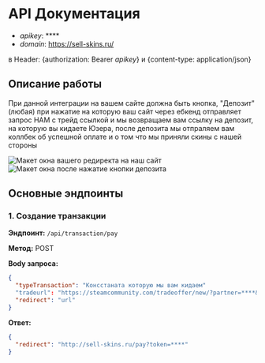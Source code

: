 # API Документация

- *apikey*: ****
- *domain*: https://sell-skins.ru/

в Header: {authorization: Bearer *apikey*} и  {content-type: application/json}

## Описание работы

При данной интеграции на вашем сайте должна быть кнопка, "Депозит" (любая) при нажатие на которую ваш сайт через ебкенд отправляет запрос НАМ с трейд ссылкой и мы возвращаем вам ссылку на депозит, на которую вы кидаете Юзера, после депозита мы отпраляем вам коллбек об успешной оплате и о том что мы приняли скины с нашей стороны

![Макет окна вашего редиректа на наш сайт](https://github.com/user-attachments/assets/2051956e-a4c3-4be8-825e-5a2d4e707ed6)
![Макет окна после нажатие кнопки депозита](https://github.com/user-attachments/assets/97a03941-31ee-4257-bbdc-e97176fc2e5f)


## Основные эндпоинты

### 1. Создание транзакции

**Эндпоинт:** `/api/transaction/pay`

**Метод:** POST

**Body запроса:**
```json
{
  "typeTransaction": "Консстаната которую мы вам кидаем"
  "tradeurl": "https://steamcommunity.com/tradeoffer/new/?partner=****&token=*****",
  "redirect": "url"
}
```

**Ответ:**
```json
{
  "redirect": "http://sell-skins.ru/pay?token=****"
}
```
